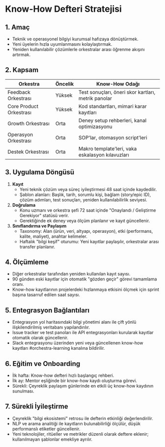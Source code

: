 # Know-How Defteri Stratejisi

## 1. Amaç
- Teknik ve operasyonel bilgiyi kurumsal hafızaya dönüştürmek.
- Yeni üyelerin hızla uyumlanmasını kolaylaştırmak.
- Yeniden kullanılabilir çözümlerle orkestralar arası öğrenme akışını artırmak.

## 2. Kapsam
| Orkestra | Öncelik | Know-How Odağı |
| --- | --- | --- |
| Feedback Orkestrası | Yüksek | Test sonuçları, öneri skor kartları, metrik panolar |
| Core Product Orkestrası | Yüksek | Kod standartları, mimari karar kayıtları |
| Growth Orkestrası | Orta | Deney setup rehberleri, kanal optimizasyonu |
| Operasyon Orkestrası | Orta | SOP'lar, otomasyon script'leri |
| Destek Orkestrası | Orta | Makro template'leri, vaka eskalasyon kılavuzları |

## 3. Uygulama Döngüsü
1. **Kayıt**
   - Yeni teknik çözüm veya süreç iyileştirmesi 48 saat içinde kaydedilir.
   - Şablon alanları: Başlık, tarih, sorumlu kişi, bağlam (story/epic ID), çözüm adımları, test sonuçları, yeniden kullanılabilirlik seviyesi.
2. **Doğrulama**
   - Konu uzmanı ve orkestra şefi 72 saat içinde "Onaylandı / Geliştirme Gerekiyor" statüsü verir.
   - Gerektiğinde ek deney veya ölçüm planlanır ve kayıt güncellenir.
3. **Sınıflandırma ve Paylaşım**
   - Taxonomy: Alan (ürün, veri, altyapı, operasyon), etki (performans, kalite, maliyet), anahtar kelimeler.
   - Haftalık "bilgi keşif" oturumu: Yeni kayıtlar paylaşılır, orkestralar arası transfer planlanır.

## 4. Ölçümleme
- Diğer orkestralar tarafından yeniden kullanılan kayıt sayısı.
- 90 günden eski kayıtlar için otomatik "gözden geçir" görevi tamamlama oranı.
- Know-how kayıtlarının projelerdeki hızlanmaya etkisini ölçmek için sprint başına tasarruf edilen saat sayısı.

## 5. Entegrasyon Bağlantıları
- Entegrasyon yol haritasındaki bilgi yönetimi alanı ile çift yönlü ilişkilendirilmiş veritabanı yapılandırılır.
- Issue tracker ve test panoları ile API entegrasyonları kurularak kayıtlar otomatik olarak güncellenir.
- Slack entegrasyonu üzerinden yeni veya güncellenen know-how kayıtları #orchestra-learning kanalına bildirilir.

## 6. Eğitim ve Onboarding
- İlk hafta: Know-how defteri hızlı başlangıç rehberi.
- İlk ay: Mentor eşliğinde bir know-how kaydı oluşturma görevi.
- Sürekli: Çeyreklik paylaşım günlerinde en etkili üç know-how kaydının sunulması.

## 7. Sürekli İyileştirme
- Çeyreklik "bilgi ekosistemi" retrosu ile defterin etkinliği değerlendirilir.
- NLP ve arama analitiği ile kayıtların bulunabilirliği ölçülür, düşük performanslı etiketler güncellenir.
- Yeni teknolojiler, ritüeller ve metrikler düzenli olarak deftere eklenir; kullanılmayan şablonlar emekliye ayrılır.

